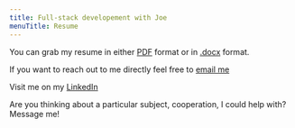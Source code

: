 ```yaml
---
title: Full-stack developement with Joe
menuTitle: Resume
---
```



You can grab my resume in either [PDF](./Barkate_Joseph_Resume.pdf) format or in [.docx](./Barkate_Joseph_Resume.docx) format.  

If you want to reach out to me directly feel free to [email me](mailto:JosephBarkate@gmail.com)  

Visit me on my [LinkedIn](https://www.linkedin.com/in/joseph-barkate/)  


Are you thinking about a particular subject, cooperation, I could help with? Message me!
